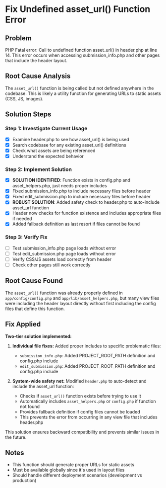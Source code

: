 # Fix Undefined asset_url() Function Error

## Problem
PHP Fatal error: Call to undefined function asset_url() in header.php at line 14.
This error occurs when accessing submission_info.php and other pages that include the header layout.

## Root Cause Analysis
The `asset_url()` function is being called but not defined anywhere in the codebase. This is likely a utility function for generating URLs to static assets (CSS, JS, images).

## Solution Steps

### Step 1: Investigate Current Usage
- [x] Examine header.php to see how asset_url() is being used
- [x] Search codebase for any existing asset_url() definitions
- [x] Check what assets are being referenced
- [x] Understand the expected behavior

### Step 2: Implement Solution
- [x] **SOLUTION IDENTIFIED**: Function exists in config.php and asset_helpers.php, just needs proper includes
- [x] Fixed submission_info.php to include necessary files before header
- [x] Fixed edit_submission.php to include necessary files before header
- [x] **ROBUST SOLUTION**: Added safety check to header.php to auto-include asset_url function
- [x] Header now checks for function existence and includes appropriate files if needed
- [x] Added fallback definition as last resort if files cannot be found

### Step 3: Verify Fix
- [ ] Test submission_info.php page loads without error
- [ ] Test edit_submission.php page loads without error  
- [ ] Verify CSS/JS assets load correctly from header
- [ ] Check other pages still work correctly

## Root Cause Found
The `asset_url()` function was already properly defined in `app/config/config.php` and `app/lib/asset_helpers.php`, but many view files were including the header layout directly without first including the config files that define this function.

## Fix Applied
**Two-tier solution implemented:**

1. **Individual file fixes:** Added proper includes to specific problematic files:
   - `submission_info.php`: Added PROJECT_ROOT_PATH definition and config.php include
   - `edit_submission.php`: Added PROJECT_ROOT_PATH definition and config.php include

2. **System-wide safety net:** Modified `header.php` to auto-detect and include the asset_url function:
   - Checks if `asset_url()` function exists before trying to use it
   - Automatically includes `asset_helpers.php` or `config.php` if function not found
   - Provides fallback definition if config files cannot be loaded
   - This prevents the error from occurring in any view file that includes header.php

This solution ensures backward compatibility and prevents similar issues in the future.

## Notes
- This function should generate proper URLs for static assets
- Must be available globally since it's used in layout files
- Should handle different deployment scenarios (development vs production)
